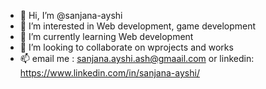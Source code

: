 - 👋 Hi, I’m @sanjana-ayshi
- 👀 I’m interested in Web development, game development
- 🌱 I’m currently learning Web development
- 💞️ I’m looking to collaborate on wprojects and works
- 📫 email me : sanjana.ayshi.ash@gmaail.com or linkedin: https://www.linkedin.com/in/sanjana-ayshi/

<!---
sanjana-ayshi/sanjana-ayshi is a ✨ special ✨ repository because its `README.md` (this file) appears on your GitHub profile.
You can click the Preview link to take a look at your changes.
--->
